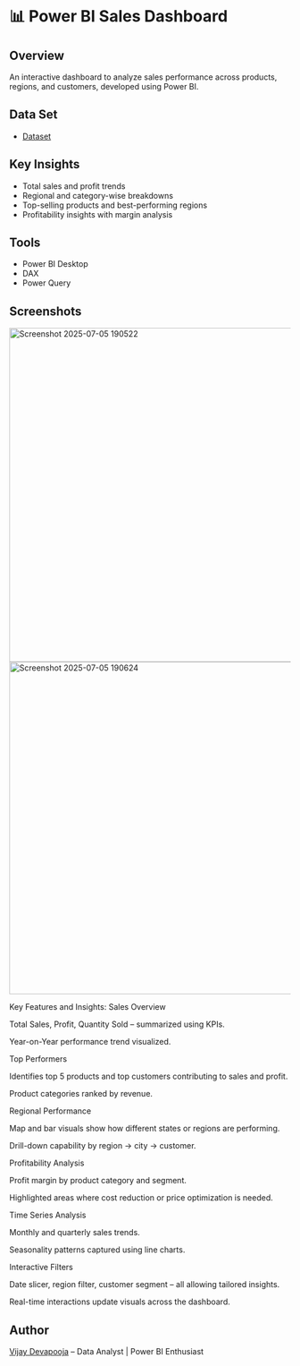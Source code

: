 # 📊 Power BI Sales Dashboard

## Overview
An interactive dashboard to analyze sales performance across products, regions, and customers, developed using Power BI.

## Data Set
- <a href="https://github.com/devapoojavijay/Sales_Data-Analysis_Dashbord/blob/main/SuperStore%20Sales%20DataSet.xlsx"> Dataset</a> 
## Key Insights
- Total sales and profit trends
- Regional and category-wise breakdowns
- Top-selling products and best-performing regions
- Profitability insights with margin analysis

## Tools
- Power BI Desktop
- DAX
- Power Query

## Screenshots

<img width="597" alt="Screenshot 2025-07-05 190522" src="https://github.com/user-attachments/assets/0e75945e-c828-442c-a450-f6373c059cbe" />
<img width="594" alt="Screenshot 2025-07-05 190624" src="https://github.com/user-attachments/assets/0aae08dd-d541-49b4-a68b-54c9c5efa537" />

Key Features and Insights:
Sales Overview

Total Sales, Profit, Quantity Sold – summarized using KPIs.

Year-on-Year performance trend visualized.

Top Performers

Identifies top 5 products and top customers contributing to sales and profit.

Product categories ranked by revenue.

Regional Performance

Map and bar visuals show how different states or regions are performing.

Drill-down capability by region → city → customer.

Profitability Analysis

Profit margin by product category and segment.

Highlighted areas where cost reduction or price optimization is needed.

Time Series Analysis

Monthly and quarterly sales trends.

Seasonality patterns captured using line charts.

Interactive Filters

Date slicer, region filter, customer segment – all allowing tailored insights.

Real-time interactions update visuals across the dashboard.


## Author
[Vijay Devapooja](https://github.com/yourusername) – Data Analyst | Power BI Enthusiast
